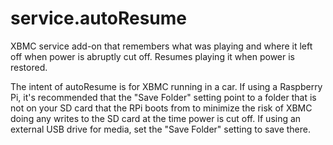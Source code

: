 service.autoResume
==================

XBMC service add-on that remembers what was playing and where it left off when power is abruptly cut off. Resumes playing it when power is restored.

The intent of autoResume is for XBMC running in a car.  If using a Raspberry Pi, it's recommended that the "Save Folder" setting point to a folder that is not on your SD card that the RPi boots from to minimize the risk of XBMC doing any writes to the SD card at the time power is cut off.  If using an external USB drive for media, set the "Save Folder" setting to save there.

